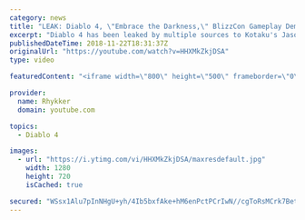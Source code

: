 ```yaml
---
category: news
title: "LEAK: Diablo 4, \"Embrace the Darkness,\" BlizzCon Gameplay Demo & Teaser Announcement Intended"
excerpt: "Diablo 4 has been leaked by multiple sources to Kotaku's Jason Schreier. This leak tells us that a Diablo 4 announcement teaser and even gameplay demo ..."
publishedDateTime: 2018-11-22T18:31:37Z
originalUrl: "https://youtube.com/watch?v=HHXMkZkjDSA"
type: video

featuredContent: "<iframe width=\"800\" height=\"500\" frameborder=\"0\" src=\"https://www.youtube.com/embed/HHXMkZkjDSA\" allow=\"accelerometer; autoplay; encrypted-media; gyroscope; picture-in-picture\" allowfullscreen></iframe>"

provider:
  name: Rhykker
  domain: youtube.com

topics:
  - Diablo 4

images:
  - url: "https://i.ytimg.com/vi/HHXMkZkjDSA/maxresdefault.jpg"
    width: 1280
    height: 720
    isCached: true

secured: "WSsx1Alu7pInNHgU+yh/4Ib5bxfAke+hM6enPctPCrIwN//cgToRsMCrk7BetIDugLBvx2nHzWYTZf8h8v2JNk8UsyiTCydmFyTRZFERDsKG+SPMnSw7HdyxxopMPgckEA8XVfWHdfEVYDs817LGSfBCB7y5USl8HnSk+o8vEAXwfbAEWIBpUQT5YPm8T/tBMDWIzvuGx7DSWBLVxDB31oTWZ9W/zK90ErC0BKT+JPFpDVEiR9OrDgU+EAKwragMXQU+CqAuXE2m1oaQqfUs7t8kUGJxhQ3jVM3Cwno8vqHGEAEa08Q3+Ze4hj7j35tpzLJLTVRs7XcbEqv6GGfLGxx4vhXOY2oHRSVPXSjggg0OcYyyS9PcyiCzxLR66mBYzVAN3eVwS7LAQzAkDYJDqheGiJ39uCFAYyROGrI/t0QacOy8JKZD1CLN8qoXmdef;p+zCPr2Ty5/eCHxRX1xORQ=="
---
```


